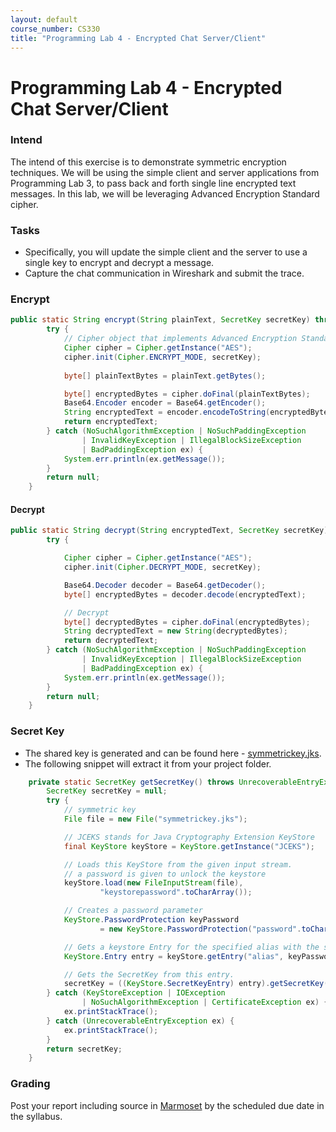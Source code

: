 ```yaml
---
layout: default
course_number: CS330
title: "Programming Lab 4 - Encrypted Chat Server/Client"
---
```


# Programming Lab 4 - Encrypted Chat Server/Client   

### Intend 

The intend of this exercise is to demonstrate symmetric encryption techniques. We will be using the simple client and server applications from Programming Lab 3, to pass back and forth single line encrypted text messages. In this lab, we will be leveraging Advanced Encryption Standard cipher. 

### Tasks 
- Specifically, you will update the simple client and the server to use a single key to encrypt and decrypt a message.
- Capture the chat communication in Wireshark and submit the trace.

### Encrypt 

```java
public static String encrypt(String plainText, SecretKey secretKey) throws BadPaddingException, NoSuchPaddingException {
        try {
            // Cipher object that implements Advanced Encryption Standard
            Cipher cipher = Cipher.getInstance("AES");
            cipher.init(Cipher.ENCRYPT_MODE, secretKey);
            
            byte[] plainTextBytes = plainText.getBytes();            

            byte[] encryptedBytes = cipher.doFinal(plainTextBytes);
            Base64.Encoder encoder = Base64.getEncoder();
            String encryptedText = encoder.encodeToString(encryptedBytes);
            return encryptedText;
        } catch (NoSuchAlgorithmException | NoSuchPaddingException
                | InvalidKeyException | IllegalBlockSizeException
                | BadPaddingException ex) {
            System.err.println(ex.getMessage());
        }
        return null;
    }
```

#### Decrypt 
```java
public static String decrypt(String encryptedText, SecretKey secretKey) throws InvalidKeyException {
        try {

            Cipher cipher = Cipher.getInstance("AES");
            cipher.init(Cipher.DECRYPT_MODE, secretKey);

            Base64.Decoder decoder = Base64.getDecoder();
            byte[] encryptedBytes = decoder.decode(encryptedText);

            // Decrypt
            byte[] decryptedBytes = cipher.doFinal(encryptedBytes);
            String decryptedText = new String(decryptedBytes);
            return decryptedText;
        } catch (NoSuchAlgorithmException | NoSuchPaddingException
                | InvalidKeyException | IllegalBlockSizeException
                | BadPaddingException ex) {
            System.err.println(ex.getMessage());
        }
        return null;
    }
```

### Secret Key
- The shared key is generated and can be found here - [symmetrickey.jks](symmetrickey.jks).
- The following snippet will extract it from your project folder. 

```java
    private static SecretKey getSecretKey() throws UnrecoverableEntryException {
        SecretKey secretKey = null;
        try {
            // symmetric key
            File file = new File("symmetrickey.jks");

            // JCEKS stands for Java Cryptography Extension KeyStore
            final KeyStore keyStore = KeyStore.getInstance("JCEKS");

            // Loads this KeyStore from the given input stream.
            // a password is given to unlock the keystore
            keyStore.load(new FileInputStream(file),
                    "keystorepassword".toCharArray());

            // Creates a password parameter
            KeyStore.PasswordProtection keyPassword
                    = new KeyStore.PasswordProtection("password".toCharArray());

            // Gets a keystore Entry for the specified alias with the specified protection parameter
            KeyStore.Entry entry = keyStore.getEntry("alias", keyPassword);

            // Gets the SecretKey from this entry.
            secretKey = ((KeyStore.SecretKeyEntry) entry).getSecretKey();
        } catch (KeyStoreException | IOException
                | NoSuchAlgorithmException | CertificateException ex) {
            ex.printStackTrace();
        } catch (UnrecoverableEntryException ex) {
            ex.printStackTrace();
        }
        return secretKey;
    }
```

### Grading

Post your report including source in [Marmoset](https://cs.ycp.edu/marmoset) by the scheduled due date in the syllabus.

